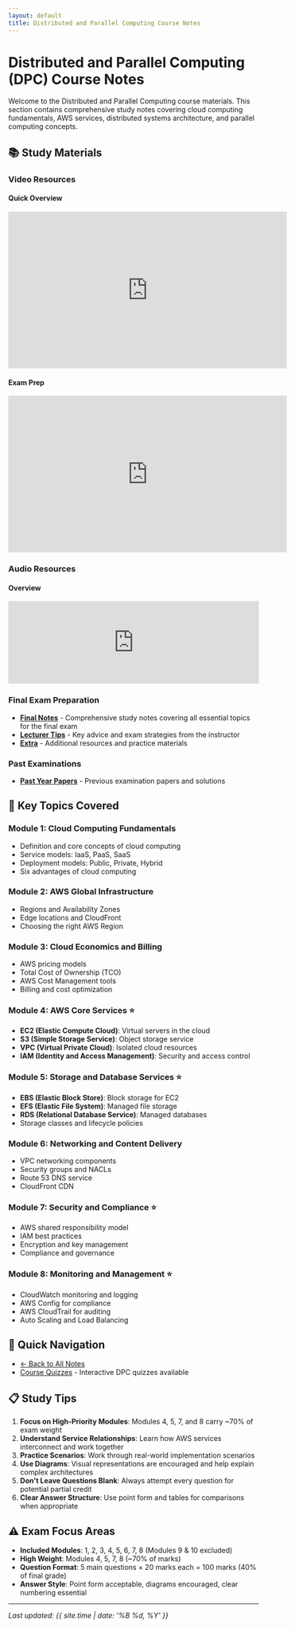 ```yaml
---
layout: default
title: Distributed and Parallel Computing Course Notes
---
```


# Distributed and Parallel Computing (DPC) Course Notes

Welcome to the Distributed and Parallel Computing course materials. This section contains comprehensive study notes covering cloud computing fundamentals, AWS services, distributed systems architecture, and parallel computing concepts.

## 📚 Study Materials

### Video Resources

#### Quick Overview

<iframe width="560" height="315" src="https://www.youtube.com/embed/LsjUApLPI4Q?si=tAfQtcX66T689a4D" title="YouTube video player" frameborder="0" allow="accelerometer; autoplay; clipboard-write; encrypted-media; gyroscope; picture-in-picture; web-share" referrerpolicy="strict-origin-when-cross-origin" allowfullscreen></iframe>

#### Exam Prep

<iframe width="560" height="315" src="https://www.youtube.com/embed/w9-19BDfV-I?si=J9a_yL_ARyyqOP5f" title="YouTube video player" frameborder="0" allow="accelerometer; autoplay; clipboard-write; encrypted-media; gyroscope; picture-in-picture; web-share" referrerpolicy="strict-origin-when-cross-origin" allowfullscreen></iframe>

### Audio Resources

#### Overview

<iframe width="100%" height="166" scrolling="no" frameborder="no" allow="autoplay" src="https://w.soundcloud.com/player/?url=https%3A//api.soundcloud.com/tracks/2151962214&color=%23ff5500&auto_play=false&hide_related=false&show_comments=true&show_user=true&show_reposts=false&show_teaser=true"></iframe>

### Final Exam Preparation

- [**Final Notes**](final-notes.md) - Comprehensive study notes covering all essential topics for the final exam
- [**Lecturer Tips**](lecturer-tips.md) - Key advice and exam strategies from the instructor
- [**Extra**](extras.md) - Additional resources and practice materials

### Past Examinations

- [**Past Year Papers**](past-year/) - Previous examination papers and solutions

## 📖 Key Topics Covered

### Module 1: Cloud Computing Fundamentals

- Definition and core concepts of cloud computing
- Service models: IaaS, PaaS, SaaS
- Deployment models: Public, Private, Hybrid
- Six advantages of cloud computing

### Module 2: AWS Global Infrastructure

- Regions and Availability Zones
- Edge locations and CloudFront
- Choosing the right AWS Region

### Module 3: Cloud Economics and Billing

- AWS pricing models
- Total Cost of Ownership (TCO)
- AWS Cost Management tools
- Billing and cost optimization

### Module 4: AWS Core Services ⭐

- **EC2 (Elastic Compute Cloud)**: Virtual servers in the cloud
- **S3 (Simple Storage Service)**: Object storage service
- **VPC (Virtual Private Cloud)**: Isolated cloud resources
- **IAM (Identity and Access Management)**: Security and access control

### Module 5: Storage and Database Services ⭐

- **EBS (Elastic Block Store)**: Block storage for EC2
- **EFS (Elastic File System)**: Managed file storage
- **RDS (Relational Database Service)**: Managed databases
- Storage classes and lifecycle policies

### Module 6: Networking and Content Delivery

- VPC networking components
- Security groups and NACLs
- Route 53 DNS service
- CloudFront CDN

### Module 7: Security and Compliance ⭐

- AWS shared responsibility model
- IAM best practices
- Encryption and key management
- Compliance and governance

### Module 8: Monitoring and Management ⭐

- CloudWatch monitoring and logging
- AWS Config for compliance
- AWS CloudTrail for auditing
- Auto Scaling and Load Balancing

## 🎯 Quick Navigation

- [← Back to All Notes](../)
- [Course Quizzes](/quiz/) - Interactive DPC quizzes available

## 📋 Study Tips

1. **Focus on High-Priority Modules**: Modules 4, 5, 7, and 8 carry ~70% of exam weight
2. **Understand Service Relationships**: Learn how AWS services interconnect and work together
3. **Practice Scenarios**: Work through real-world implementation scenarios
4. **Use Diagrams**: Visual representations are encouraged and help explain complex architectures
5. **Don't Leave Questions Blank**: Always attempt every question for potential partial credit
6. **Clear Answer Structure**: Use point form and tables for comparisons when appropriate

## ⚠️ Exam Focus Areas

- **Included Modules**: 1, 2, 3, 4, 5, 6, 7, 8 (Modules 9 & 10 excluded)
- **High Weight**: Modules 4, 5, 7, 8 (~70% of marks)
- **Question Format**: 5 main questions × 20 marks each = 100 marks (40% of final grade)
- **Answer Style**: Point form acceptable, diagrams encouraged, clear numbering essential

---

_Last updated: {{ site.time | date: '%B %d, %Y' }}_
